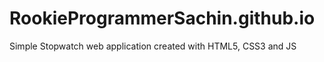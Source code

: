 # RookieProgrammerSachin.github.io
Simple Stopwatch web application created with HTML5, CSS3 and JS
